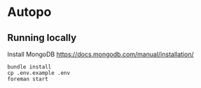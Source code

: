 # Autopo

## Running locally

Install MongoDB https://docs.mongodb.com/manual/installation/
```
bundle install
cp .env.example .env
foreman start
```
